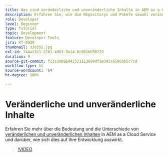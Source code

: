 ```yaml
---
title: Was sind veränderliche und unveränderliche Inhalte in AEM as a Cloud Service?
description: Erfahren Sie, wie die Repositorys und Pakete sowohl veränderliche als auch unveränderliche Inhalte verwenden und warum dies in AEM as a Cloud Service wichtig ist.
role: Developer
level: Beginner
type: Tutorial
topic: Development
feature: Developer Tools
jira: KT-6930
thumbnail: 330555.jpg
exl-id: 744ac321-2201-4083-9a14-0c0816b50729
duration: 9
source-git-commit: f23c2ab86d42531113690df2e342c65060b5c7cd
workflow-type: ht
source-wordcount: '64'
ht-degree: 100%

---
```


# Veränderliche und unveränderliche Inhalte

Erfahren Sie mehr über die Bedeutung und die Unterschiede von [veränderlichen und unveränderlichen Inhalten](https://experienceleague.adobe.com/docs/experience-manager-cloud-service/implementing/developing/aem-project-content-package-structure.html?lang=de) in AEM as a Cloud Service und darüber, wie sich dies auf Ihre Entwicklung auswirkt.

>[!VIDEO](https://video.tv.adobe.com/v/330555?quality=12&learn=on)
